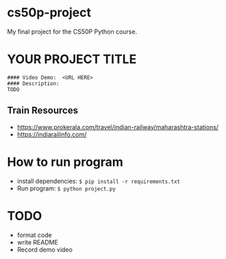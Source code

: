 # cs50p-project
My final project for the CS50P Python course.
# YOUR PROJECT TITLE
    #### Video Demo:  <URL HERE>
    #### Description:
    TODO

## Train Resources
* https://www.prokerala.com/travel/indian-railway/maharashtra-stations/
* https://indiarailinfo.com/

# How to run program
* install dependencies: `$ pip install -r requirements.txt`
* Run program: `$ python project.py`

# TODO
* format code
* write README
* Record demo video

